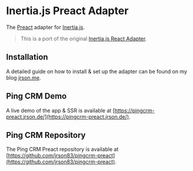 # Inertia.js Preact Adapter

The [Preact](https://preactjs.com/) adapter for [Inertia.js](https://inertiajs.com).

> This is a port of the original [Inertia.js React Adapter](https://github.com/inertiajs/inertia).

## Installation

A detailed guide on how to install & set up the adapter can be found on my blog [jrson.me](https://jrson.me).

## Ping CRM Demo

A live demo of the app & SSR is available at [https://pingcrm-preact.jrson.de/](https://pingcrm-preact.jrson.de/).

## Ping CRM Repository

The Ping CRM Preact repository is available at [https://github.com/jrson83/pingcrm-preact](https://github.com/jrson83/pingcrm-preact).
